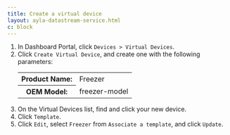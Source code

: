 ```yaml
---
title: Create a virtual device
layout: ayla-datastream-service.html
c: block
---
```


<ol>
  <li>In Dashboard Portal, click <code>Devices > Virtual Devices</code>.</li>
  <li>Click <code>Create Virtual Device</code>, and create one with the following parameters:
    <table class="key-value-table">
      <tr>
        <th>Product Name:</th>
        <td>Freezer</td>
      </tr>
      <tr>
        <th>OEM Model:</th>
        <td>freezer-model</td>
      </tr>
    </table>
  </li>
  <li>On the Virtual Devices list, find and click your new device.</li>
  <li>Click <code>Template</code>.</li>
  <li>Click <code>Edit</code>, select <code>Freezer</code> from <code>Associate a template</code>, and click <code>Update</code>.</li>
</ol>

